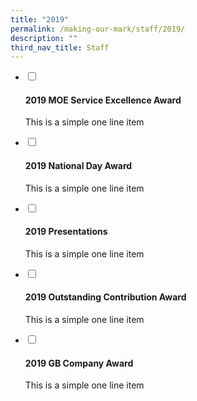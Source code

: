 ```yaml
---
title: "2019"
permalink: /making-our-mark/staff/2019/
description: ""
third_nav_title: Staff
---
```

<ul class="jekyllcodex_accordion">
<li><input id="accordion1" type="checkbox" /> <label for="accordion1"><h4><strong>2019 MOE Service Excellence Award</strong></h4></label>
<div>
<p>This is a simple one line item</p>
</div>
</li>
<li><input id="accordion2" type="checkbox" /> <label for="accordion2"><h4><strong>2019 National Day Award</strong></h4></label>
<div>
<p>This is a simple one line item</p>
</div>
</li>
<li><input id="accordion3" type="checkbox" /> <label for="accordion3"><h4><strong>2019 Presentations</strong></h4></label>
<div>
<p>This is a simple one line item</p>
</div>
</li>
<li><input id="accordion4" type="checkbox" /> <label for="accordion4"><h4><strong>2019 Outstanding Contribution Award</strong></h4></label>
<div>
<p>This is a simple one line item</p>
</div>
</li>
<li><input id="accordion5" type="checkbox" /> <label for="accordion5"><h4><strong>2019 GB Company Award</strong></h4></label>
<div>
<p>This is a simple one line item</p>
</div>
</li>
</ul>